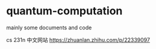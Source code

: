 # quantum-computation
mainly some documents and code

cs 231n 中文网站 https://zhuanlan.zhihu.com/p/22339097
